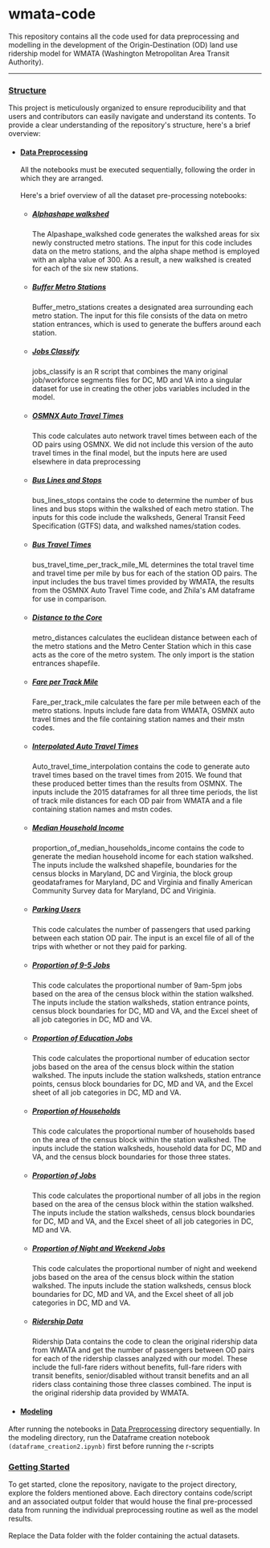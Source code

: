 # wmata-code
This repository contains all the code used for data preprocessing and modelling in the development of the Origin-Destination (OD) land use ridership model for WMATA (Washington Metropolitan Area Transit Authority).

<hr />

### [Structure]()
This project is meticulously organized to ensure reproducibility and that users and contributors can easily navigate and understand its contents. To provide a clear understanding of the repository's structure, here's a brief overview:

- #### [Data Preprocessing](https://github.com/GEOSMASH/wmata-code/tree/main/Data%20Preprocessing) 
  All the notebooks must be executed sequentially, following the order in which they are arranged.
  <br/>
  <br/>
  Here's a brief overview of all the dataset  pre-processing notebooks:
  - ##### [Alphashape walkshed](https://github.com/GEOSMASH/wmata-code/tree/main/Data%20Preprocessing/Alphashape%20Walkshed)
    The Alpashape_walkshed code generates the walkshed areas for six newly constructed metro stations. The input for this code includes data on the metro stations, and the alpha shape method is employed with an alpha value of 300. As a result, a new walkshed is created for each of the six new stations.
 
  - ##### [Buffer Metro Stations](https://github.com/GEOSMASH/wmata-code/tree/main/Data%20Preprocessing/Buffer%20Metro%20Station)
    Buffer_metro_stations creates a designated area surrounding each metro station. The input for this file consists of the data on metro station entrances, which is used to generate the    buffers around each station.

  - ##### [Jobs Classify](https://github.com/GEOSMASH/wmata-code/tree/main/Data%20Preprocessing/Jobs%20Classify)
    jobs_classify is an R script that combines the many original job/workforce segments files for DC, MD and VA into a singular dataset for use in creating the other jobs variables included in the model. 
    
  - ##### [OSMNX Auto Travel Times](https://github.com/GEOSMASH/wmata-code/tree/main/Data%20Preprocessing/OSMNX%20Auto%20Travel%20Time)
    This code calculates auto network travel times between each of the OD pairs using OSMNX. We did not include this version of the auto travel times in the final model, but the inputs here are used elsewhere in data preprocessing
  
  - ##### [Bus Lines and Stops](https://github.com/GEOSMASH/wmata-code/tree/main/Data%20Preprocessing/Bus%20Lines%20and%20Stops)
    bus_lines_stops contains the code to determine the number of bus lines and bus stops within the walkshed of each metro station. The inputs for this code include the walksheds, General Transit Feed Specification (GTFS) data, and walkshed names/station codes.
  
  - ##### [Bus Travel Times](https://github.com/GEOSMASH/wmata-code/tree/main/Data%20Preprocessing/Bus%20Lines%20and%20Stops)
    bus_travel_time_per_track_mile_ML determines the total travel time and travel time per mile by bus for each of the station OD pairs. The input includes the bus travel times provided by WMATA, the results from the OSMNX Auto Travel Time code, and Zhila's AM dataframe for use in comparison.
    
  - ##### [Distance to the Core](https://github.com/GEOSMASH/wmata-code/tree/main/Data%20Preprocessing/Distance%20to%20the%20Core)
    metro_distances calculates the euclidean distance between each of the metro stations and the Metro Center Station which in this case acts as the core of the metro system. The only import is the station entrances shapefile.

  - ##### [Fare per Track Mile](https://github.com/GEOSMASH/wmata-code/blob/main/Data%20Preprocessing/Fare%20per%20Track%20Mile/)
    Fare_per_track_mile calculates the fare per mile between each of the metro stations. Inputs include fare data from WMATA, OSMNX auto travel times and the file containing station names and their mstn codes.

  - ##### [Interpolated Auto Travel Times](https://github.com/GEOSMASH/wmata-code/tree/main/Data%20Preprocessing/Interpolated%20Auto%20Travel%20Times)
    Auto_travel_time_interpolation contains the code to generate auto travel times based on the travel times from 2015. We found that these produced better times than the results from OSMNX. The inputs include the 2015 dataframes for all three time periods, the list of track mile distances for each OD pair from WMATA and a file containing station names and mstn codes.

  - ##### [Median Household Income](https://github.com/GEOSMASH/wmata-code/tree/main/Data%20Preprocessing/Median%20Household%20Income)
    proportion_of_median_households_income contains the code to generate the median household income for each station walkshed. The inputs include the walkshed shapefile, boundaries for the census blocks in Maryland, DC and Virginia, the block group geodataframes for Maryland, DC and Virginia and finally American Community Survey data for Maryland, DC and Viriginia.

  - ##### [Parking Users](https://github.com/GEOSMASH/wmata-code/tree/main/Data%20Preprocessing/Parking%20Users)
    This code calculates the number of passengers that used parking between each station OD pair. The input is an excel file of all of the trips with whether or not they paid for parking.

  - ##### [Proportion of 9-5 Jobs](https://github.com/GEOSMASH/wmata-code/tree/main/Data%20Preprocessing/Proportion%20of%209-5%20Jobs)
    This code calculates the proportional number of 9am-5pm jobs based on the area of the census block within the station walkshed. The inputs include the station walksheds, station entrance points, census block boundaries for DC, MD and VA, and the Excel sheet of all job categories in DC, MD and VA.

  - ##### [Proportion of Education Jobs](https://github.com/GEOSMASH/wmata-code/tree/main/Data%20Preprocessing/Proportion%20of%20Education%20Jobs)
    This code calculates the proportional number of education sector jobs based on the area of the census block within the station walkshed. The inputs include the station walksheds, station entrance points, census block boundaries for DC, MD and VA, and the Excel sheet of all job categories in DC, MD and VA.

  - ##### [Proportion of Households](https://github.com/GEOSMASH/wmata-code/tree/main/Data%20Preprocessing/Proportion%20of%20Households)
    This code calculates the proportional number of households based on the area of the census block within the station walkshed. The inputs include the station walksheds, household data for DC, MD and VA, and the census block boundaries for those three states.

  - ##### [Proportion of Jobs](https://github.com/GEOSMASH/wmata-code/tree/main/Data%20Preprocessing/Proportion%20of%20Jobs)
    This code calculates the proportional number of all jobs in the region based on the area of the census block within the station walkshed. The inputs include the station walksheds, census block boundaries for DC, MD and VA, and the Excel sheet of all job categories in DC, MD and VA.

  - ##### [Proportion of Night and Weekend Jobs](https://github.com/GEOSMASH/wmata-code/tree/main/Data%20Preprocessing/Proportion%20of%20Night%20and%20Weekend%20Jobs)
    This code calculates the proportional number of night and weekend jobs based on the area of the census block within the station walkshed. The inputs include the station walksheds, census block boundaries for DC, MD and VA, and the Excel sheet of all job categories in DC, MD and VA.

  - ##### [Ridership Data](https://github.com/GEOSMASH/wmata-code/tree/main/Data%20Preprocessing/Ridership%20Data)
    Ridership Data contains the code to clean the original ridership data from WMATA and get the number of passengers between OD pairs for each of the ridership classes analyzed with our model. These include the full-fare riders without benefits, full-fare riders with transit benefits, senior/disabled without transit benefits and an all riders class containing those three classes combined. The input is the original ridership data provided by WMATA.
    
- #### [Modeling](https://github.com/GEOSMASH/wmata-code/tree/main/Modeling)
After running the notebooks in [Data Preprocessing](https://github.com/GEOSMASH/wmata-code/tree/main/Data%20Preprocessing) directory sequentially. In the modeling directory, run the Dataframe creation notebook ```(dataframe_creation2.ipynb)``` first before running the r-scripts

### [Getting Started]()
To get started, clone the repository, navigate to the project directory, explore the folders mentioned above. Each directory contains code/script and an associated output folder that would house the final pre-processed data from running the individual preprocessing routine as well as the model results. <br/><br/> Replace the Data folder with the folder containing the actual datasets. 
